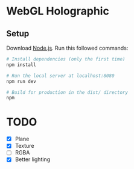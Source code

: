 # WebGL Holographic

## Setup
Download [Node.js](https://nodejs.org/en/download/).
Run this followed commands:

``` bash
# Install dependencies (only the first time)
npm install

# Run the local server at localhost:8080
npm run dev

# Build for production in the dist/ directory
npm
``` 


# TODO

- [x] Plane
- [x] Texture
- [ ] RGBA
- [x] Better lighting